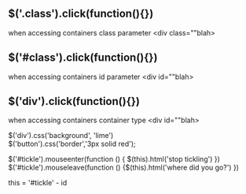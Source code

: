 ## $('.class').click(function(){})
when accessing containers class parameter  <div class=""blah></div>

##  $('#class').click(function(){})
when accessing containers id parameter  <div id=""blah></div>

## $('div').click(function(){})
when accessing containers container type  <div id=""blah></div>

$('div').css('background', 'lime')  
$('button').css('border','3px solid red');  


   $('#tickle').mouseenter(function () {
        $(this).html('stop tickling')
    })
    $('#tickle').mouseleave(function () {$(this).html('where did you go?')
    })

this  =  '#tickle' - id 
